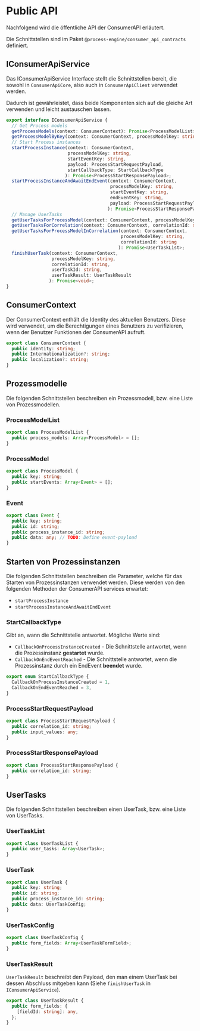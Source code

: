 # Public API

Nachfolgend wird die öffentliche API der ConsumerAPI erläutert.

Die Schnittstellen sind im Paket `@process-engine/consumer_api_contracts` definiert.

## IConsumerApiService

Das IConsumerApiService Interface stellt die Schnittstellen bereit, die sowohl
in `ConsumerApiCore`, also auch in `ConsumerApiClient` verwendet werden.

Dadurch ist gewährleistet, dass beide Komponenten sich auf die gleiche Art
verwenden und leicht austauschen lassen.

```TypeScript
export interface IConsumerApiService {
  // Get Process models
  getProcessModels(context: ConsumerContext): Promise<ProcessModelList>;
  getProcessModelByKey(context: ConsumerContext, processModelKey: string): Promise<ProcessModel>;
  // Start Process instances
  startProcessInstance(context: ConsumerContext,
                       processModelKey: string,
                       startEventKey: string,
                       payload: ProcessStartRequestPayload,
                       startCallbackType: StartCallbackType
                      ): Promise<ProcessStartResponsePayload>;
  startProcessInstanceAndAwaitEndEvent(context: ConsumerContext,
                                       processModelKey: string,
                                       startEventKey: string,
                                       endEventKey: string,
                                       payload: ProcessStartRequestPayload
                                      ): Promise<ProcessStartResponsePayload>;
  // Manage UserTasks
  getUserTasksForProcessModel(context: ConsumerContext, processModelKey: string): Promise<UserTaskList>;
  getUserTasksForCorrelation(context: ConsumerContext, correlationId: string): Promise<UserTaskList>;
  getUserTasksForProcessModelInCorrelation(context: ConsumerContext,
                                           processModelKey: string,
                                           correlationId: string
                                          ): Promise<UserTaskList>;
  finishUserTask(context: ConsumerContext,
                 processModelKey: string,
                 correlationId: string,
                 userTaskId: string,
                 userTaskResult: UserTaskResult
                ): Promise<void>;
}
```

## ConsumerContext

Der ConsumerContext enthält die Identity des aktuellen Benutzers.
Diese wird verwendet, um die Berechtigungen eines Benutzers zu verifizieren,
wenn der Benutzer Funktionen der ConsumerAPI aufruft.

```TypeScript
export class ConsumerContext {
  public identity: string;
  public Internationalization?: string;
  public localization?: string;
}
```

## Prozessmodelle

Die folgenden Schnittstellen beschreiben ein Prozessmodell,
bzw. eine Liste von Prozessmodellen.

### ProcessModelList

```TypeScript
export class ProcessModelList {
  public process_models: Array<ProcessModel> = [];
}
```

### ProcessModel

```TypeScript
export class ProcessModel {
  public key: string;
  public startEvents: Array<Event> = [];
}
```

### Event

```TypeScript
export class Event {
  public key: string;
  public id: string;
  public process_instance_id: string;
  public data: any; // TODO: Define event-payload
}
```

## Starten von Prozessinstanzen

Die folgenden Schnittstellen beschreiben die Parameter, welche für das Starten
von Prozessinstanzen verwendet werden.
Diese werden von den folgenden Methoden der ConsumerAPI services erwartet:
- `startProcessInstance`
- `startProcessInstanceAndAwaitEndEvent`

### StartCallbackType

Gibt an, wann die Schnittstelle antwortet. Mögliche Werte sind:
* `CallbackOnProcessInstanceCreated` - Die Schnittstelle antwortet, wenn die
  Prozessinstanz **gestartet**  wurde.
* `CallbackOnEndEventReached` - Die Schnittstelle antwortet, wenn die
  Prozessinstanz durch ein EndEvent **beendet** wurde.

```TypeScript
export enum StartCallbackType {
  CallbackOnProcessInstanceCreated = 1,
  CallbackOnEndEventReached = 3,
}
```

### ProcessStartRequestPayload

```TypeScript
export class ProcessStartRequestPayload {
  public correlation_id: string;
  public input_values: any;
}
```

### ProcessStartResponsePayload

```TypeScript
export class ProcessStartResponsePayload {
  public correlation_id: string;
}
```

## UserTasks

Die folgenden Schnittstellen beschreiben einen UserTask,
bzw. eine Liste von UserTasks.

### UserTaskList

```TypeScript
export class UserTaskList {
  public user_tasks: Array<UserTask>;
}
```

### UserTask

```TypeScript
export class UserTask {
  public key: string;
  public id: string;
  public process_instance_id: string;
  public data: UserTaskConfig;
}
```

### UserTaskConfig

```TypeScript
export class UserTaskConfig {
  public form_fields: Array<UserTaskFormField>;
}
```

### UserTaskResult

`UserTaskResult` beschreibt den Payload, den man einem UserTask bei dessen
Abschluss mitgeben kann (Siehe `finishUserTask` in `IConsumerApiService`).

```TypeScript
export class UserTaskResult {
  public form_fields: {
    [fieldId: string]: any,
  };
}
```
